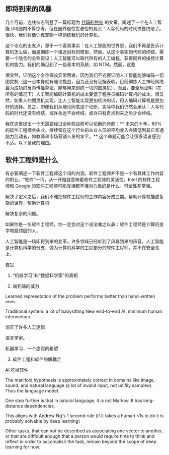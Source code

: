 

即将到来的风暴
---------------


几个月前，连线杂志刊登了一篇标题为 [代码的终结](https://www.wired.com/2016/05/the-end-of-code/) 的文章，阐述了一个在人工智能 (AI)圈内不算惊奇，但在圈外很惊世骇俗的观点：人写代码的时代快要终结了。很快，我们将像训练宠物一样训练我们的计算机。

这个论点的出发点，源于一个客观事实：在人工智能的世界里，我们不再是告诉计算机怎么做，而是训练一个接近目标的模型。然而，从这个事实到代码的终结，需要一个隐含的全称假设：人工智能可以取代所有的人工编程，获得同样的操控计算机的能力。我们的确见到了一些基本的系统，如 NTM。然而，这些

很显然，证明这个全称假设异常困难，因为我们不光要证明人工智能能够编码一切图灵机（这一点本身就有理论挑战，因为还没有证据表明，目前训练人工神经网络最为成功的反向传播算法，能够用来训练一切的图灵机），而且，要全局证明（在所有的情况下）人工智能编码计算机的成本要低于程序员编码计算机的成本。很显然，如果人的图灵机实现，比人工智能实现更加经济的话，用人编码计算机是更加好的选择。总之，即便我们从理论同意这个论断，实际中我们仍然会承认：人写代码的时代还没有终结，或许永远不会终结，或许只有奇点到来之后才会终结。


我在这里提出一个无需要经过全称假设而可以论断的命题：** 未来的十年，80%的软件工程师会失业。继续留在这个行业的从业人员的平均收入会降低到其它普通脑力劳动者，如教师和市场营销人员的水平。** 这个命题可能会让很多读者感到不适。以下是我的理由。

软件工程师是什么
-----------------

有必要阐述一下软件工程师这个词的内涵。软件工程师并不是一个有具体工作内容的职业。“软件”一词，从一开始就意味着软件工程师的灵活性。Intel 的软件工程师和 Google 的软件工程师可能互相都不懂对方做的是什么。可塑性非常强。

解决了定义之后，我们不难把软件工程师的工作内容分成三类。帮助计算机描述复杂的世界，帮助计算机

解决复杂的问题。







如果你是一名软件工程师，你一定会对这个说法嗤之以鼻：软件工程师是计算机金字塔最顶层的人，









人工智能是一场即将到来的变革。许多领域已经听到了风暴到来的声音。人工智能是计算机科学的分支，做为计算机科学的工程部分的软件工程师，并不在安全岛上。

要旨

1. “机器学习”和“数据科学家”的真相

2. 端到端的威力

Learned represetation of the problem performs better than hand-written ones.

Traditional system: a lot of babysitting
New end-to-end AI: minimum human intervention.

消灭了许多人工逻辑

语言学家。

机器学习，一个虚假的希望

3. 软件工程和软件的解耦合

AI 吃掉软件


The manifold hypothesis is approximately correct in domains like image, sound, and natural language (a lot of invalid input, not unifily sampled). Thus the language model.

One step further is that in natural language, it is not Markov. It has long-distance dependencies.



This aligns with Andrew Ng's 1 second rule (if it takes a human <1s to do it is probably 
solvable by deep learning)

Other tasks, that can not be described as associating one vector to another, or that are difficult enough that a person would require time to think and reflect in order to accomplish the task, remain beyond the scope of deep learning for now.



